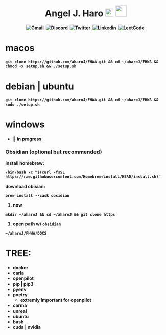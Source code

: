 <h1 align="center"><b> Angel J. Haro
<img src="https://docs.google.com/uc?export=download&id=1JqFc6WL-cTtJBQgW9tusQAZhQ3H9hGae" alt="" height="25" >
<img src="https://docs.google.com/uc?export=download&id=1HsBpakQVutfOmxBcPbGpKdo_oGEoKJZT" alt="" height="35" >
</h1>

<!-- START  -->
<div align="center">
<a href="https://aharoj.io"><img src="https://img.shields.io/badge/website-000000?style=for-the-badge&logo=Portfolio&logoColor=white" alt="Gmail" /></a>&nbsp;
<a href="https://discord.gg/HDDQ6pUMHt"><img src="https://img.shields.io/badge/Discord-7289DA?style=for-the-badge&logo=discord&logoColor=white" alt="Discord" /></a>&nbsp;
<a href="https://twitter.com/aharoJ"><img src="https://img.shields.io/badge/Twitter-1DA1F2?style=for-the-badge&logo=twitter&logoColor=white" alt="Twitter" /></a>&nbsp;
<a href="https://www.linkedin.com/in/aharoJ/"><img src="https://img.shields.io/badge/LinkedIn-0077B5?style=for-the-badge&logo=linkedin&logoColor=white" alt="Linkedin" /></a>&nbsp;
<a href="https://leetcode.com/aharoJ/"><img src="https://img.shields.io/badge/-LeetCode-FFA116?style=for-the-badge&logo=LeetCode&logoColor=black" alt="LeetCode" /></a>&nbsp;
<br/>
</div>  
<!-- END -->


# macos
```
git clone https://github.com/aharoJ/FHWA.git && cd ~/aharoJ/FHWA && chmod +x setup.sh && ./setup.sh
```

# debian | ubuntu 
```
git clone https://github.com/aharoJ/FHWA.git && cd ~/aharoJ/FHWA && sudo ./setup.sh
```
# windows 
  - 🤢 in progress

### Obsidian (optional but recommended) 
install homebrew:

```
/bin/bash -c "$(curl -fsSL https://raw.githubusercontent.com/Homebrew/install/HEAD/install.sh)"
```

download obisian:
```
brew install --cask obsidian
```

1) now
```
mkdir ~/aharoJ && cd ~/aharoJ && git clone https
```

1) open path w/ `obsidian` 
```
~/aharoJ/FHWA/DOCS
```





# TREE:
- docker
- carla
- openpilot
- pip | pip3
- pyenv
- poetry
  - extremly important for openpilot
- carma
- unreal
- ubuntu
- bash
- cuda | nvidia
